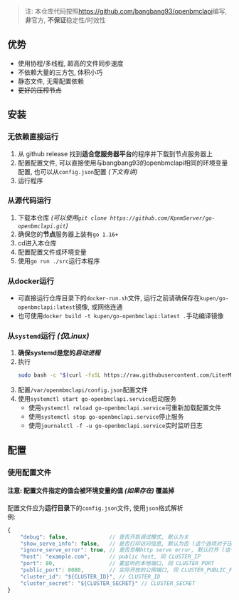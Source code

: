 
> 注: 本仓库代码按照<https://github.com/bangbang93/openbmclapi>编写, **非**官方, **不保证**稳定性/时效性

## 优势

- 使用协程/多线程, 超高的文件同步速度
- 不依赖大量的三方包, 体积小巧
- 静态文件, 无需配置依赖
- ~~更好的压榨节点~~

## 安装

### 无依赖直接运行

1. 从 github release 找到**适合您服务器平台**的程序并下载到节点服务器上
2. 配置配置文件, 可以直接使用与bangbang93的openbmclapi相同的环境变量配置, 也可以从`config.json`配置 _(下文有讲)_
3. 运行程序

### 从源代码运行

1. 下载本仓库 _(可以使用`git clone https://github.com/KpnmServer/go-openbmclapi.git`)_
2. 确保您的**节点**服务器上装有`go 1.16+`
3. cd进入本仓库
4. 配置配置文件或环境变量
5. 使用`go run ./src`运行本程序

### 从docker运行

- 可直接运行仓库目录下的`docker-run.sh`文件, 运行之前请确保存在`kupen/go-openbmclapi:latest`镜像, 或网络连通
- 也可使用`docker build -t kupen/go-openbmclapi:latest .`手动编译镜像

### 从`systemd`运行 _(仅Linux)_

1. **确保systemd是您的*启动进程***
2. 执行
   ```sh
   sudo bash -c "$(curl -fsSL https://raw.githubusercontent.com/LiterMC/go-openbmclapi/HEAD/service/installer.sh)"
   ```
3. 配置`/var/openmbmclapi/config.json`配置文件
4. 使用`systemctl start go-openbmclapi.service`启动服务
   - 使用`systemctl reload go-openbmclapi.service`可重新加载配置文件
   - 使用`systemctl stop go-openbmclapi.service`停止服务
   - 使用`journalctl -f -u go-openbmclapi.service`实时监听日志

## 配置

### 使用配置文件

#### 注意: 配置文件指定的值会被环境变量的值 _(如果存在)_ 覆盖掉

配置文件应为**运行目录**下的`config.json`文件, 使用`json`格式解析  
例:
```javascript
{
	"debug": false,             // 是否开启调试模式, 默认为关
	"show_serve_info": false,   // 是否打印访问信息, 默认为否 (这个选项对于压缩日志文件十分有用)
	"ignore_serve_error": true, // 是否忽略http serve error, 默认打开 (这个选项对于压缩日志文件十分有用)
	"host": "example.com",      // public host, 同 CLUSTER_IP
	"port": 80,                 // 要监听的本地端口, 同 CLUSTER_PORT
	"public_port": 8080,        // 实际开放的公网端口, 同 CLUSTER_PUBLIC_PORT
	"cluster_id": "${CLUSTER_ID}", // CLUSTER_ID
	"cluster_secret": "${CLUSTER_SECRET}" // CLUSTER_SECRET
}
```
